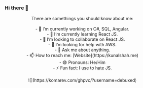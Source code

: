 ### Hi there 👋
<p align="center">
  There are somethings you should know about me:
  <br><br>
  - 🔭 I’m currently working on C#, SQL, Angular.<br>
  - 🌱 I’m currently learning React JS.<br>
  - 👯 I’m looking to collaborate on React JS.<br>
  - 🤔 I’m looking for help with AWS.<br>
  - 💬 Ask me about anything.<br>
  - 📫 How to reach me: [Website](https://kunalshah.me)<br>
  - 😄 Pronouns: He/Him<br>
  - ⚡ Fun fact: I use to hate JS.<br>
  <br>
  ![](https://komarev.com/ghpvc/?username=debuxed)
</p>
